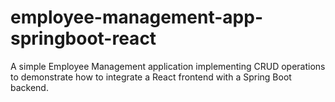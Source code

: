 # employee-management-app-springboot-react
A simple Employee Management application implementing CRUD operations to demonstrate how to integrate a React frontend with a Spring Boot backend.
